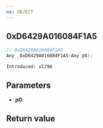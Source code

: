```yaml
---
ns: OBJECT
---
```

## 0xD6429A016084F1A5

```c
// 0xD6429A016084F1A5
Any _0xD6429A016084F1A5(Any p0);
```

```
Introduced: v1290
```

## Parameters
* **p0**:

## Return value
